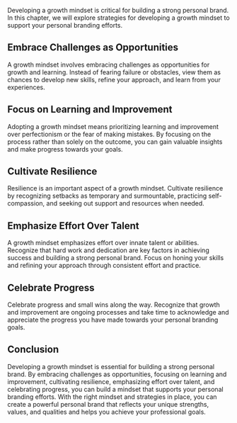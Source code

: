 
Developing a growth mindset is critical for building a strong personal brand. In this chapter, we will explore strategies for developing a growth mindset to support your personal branding efforts.

Embrace Challenges as Opportunities
-----------------------------------

A growth mindset involves embracing challenges as opportunities for growth and learning. Instead of fearing failure or obstacles, view them as chances to develop new skills, refine your approach, and learn from your experiences.

Focus on Learning and Improvement
---------------------------------

Adopting a growth mindset means prioritizing learning and improvement over perfectionism or the fear of making mistakes. By focusing on the process rather than solely on the outcome, you can gain valuable insights and make progress towards your goals.

Cultivate Resilience
--------------------

Resilience is an important aspect of a growth mindset. Cultivate resilience by recognizing setbacks as temporary and surmountable, practicing self-compassion, and seeking out support and resources when needed.

Emphasize Effort Over Talent
----------------------------

A growth mindset emphasizes effort over innate talent or abilities. Recognize that hard work and dedication are key factors in achieving success and building a strong personal brand. Focus on honing your skills and refining your approach through consistent effort and practice.

Celebrate Progress
------------------

Celebrate progress and small wins along the way. Recognize that growth and improvement are ongoing processes and take time to acknowledge and appreciate the progress you have made towards your personal branding goals.

Conclusion
----------

Developing a growth mindset is essential for building a strong personal brand. By embracing challenges as opportunities, focusing on learning and improvement, cultivating resilience, emphasizing effort over talent, and celebrating progress, you can build a mindset that supports your personal branding efforts. With the right mindset and strategies in place, you can create a powerful personal brand that reflects your unique strengths, values, and qualities and helps you achieve your professional goals.
